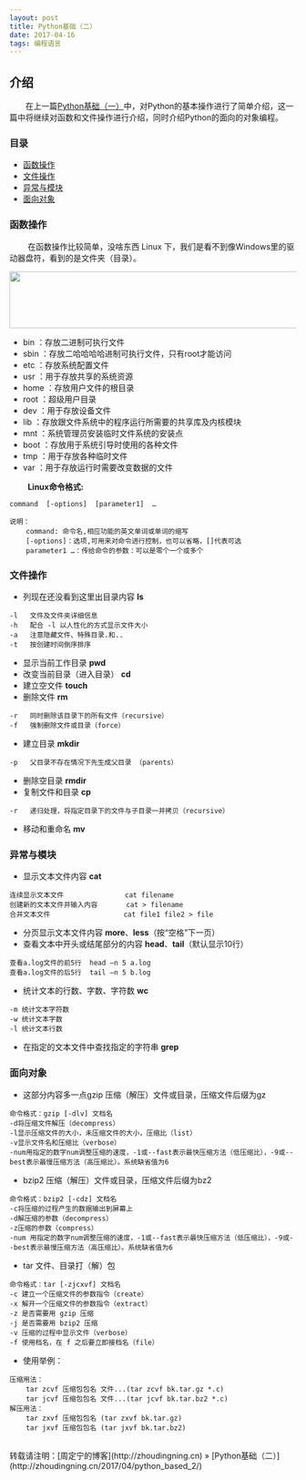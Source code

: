 ```yaml
---
layout: post
title: Python基础（二）
date: 2017-04-16
tags: 编程语言 
---
```


## 介绍

　　在上一篇[Python基础（一）](http://zhoudingning.cn/2017/04/python_based_1/)中，对Python的基本操作进行了简单介绍，这一篇中将继续对函数和文件操作进行介绍，同时介绍Python的面向的对象编程。


### 目录

* [函数操作](#function)
* [文件操作](#IO)
* [异常与模块](#exception-module)
* [面向对象](#OOP)


### <a name="function"></a>函数操作

　　 在函数操作比较简单，没啥东西 Linux 下，我们是看不到像Windows里的驱动器盘符，看到的是文件夹（目录）。 

<div align="center">
    <img src="/images/posts/Python/IO.jpg" height="100" width="800"/> 
</div> 

* bin  ：存放二进制可执行文件
* sbin ：存放二哈哈哈哈进制可执行文件，只有root才能访问
* etc  ：存放系统配置文件
* usr  ：用于存放共享的系统资源
* home ：存放用户文件的根目录
* root ：超级用户目录
* dev  ：用于存放设备文件
* lib  ：存放跟文件系统中的程序运行所需要的共享库及内核模块
* mnt  ：系统管理员安装临时文件系统的安装点
* boot ：存放用于系统引导时使用的各种文件
* tmp  ：用于存放各种临时文件
* var  ：用于存放运行时需要改变数据的文件


　　 **Linux命令格式:**
```
command  [-options]  [parameter1]  …

说明：
    command: 命令名,相应功能的英文单词或单词的缩写 
    [-options]：选项,可用来对命令进行控制，也可以省略，[]代表可选 
    parameter1 …：传给命令的参数：可以是零个一个或多个
```

### <a name="IO"></a>文件操作



* 列现在还没看到这里出目录内容 **ls**
```
-l   文件及文件夹详细信息
-h   配合 -l 以人性化的方式显示文件大小
-a   注意隐藏文件、特殊目录.和..   
-t   按创建时间倒序排序
```
* 显示当前工作目录 **pwd**
* 改变当前目录（进入目录） **cd**
* 建立空文件 **touch**
* 删除文件  **rm**
```
-r   同时删除该目录下的所有文件（recursive）
-f   强制删除文件或目录（force）
```
* 建立目录 **mkdir** 
```
-p   父目录不存在情况下先生成父目录 （parents）
```
* 删除空目录 **rmdir** 
* 复制文件和目录 **cp**
```
-r   递归处理，将指定目录下的文件与子目录一并拷贝（recursive）
```
* 移动和重命名 **mv**

### <a name="exception-module"></a>异常与模块

* 显示文本文件内容 **cat**
```
连续显示文本文件               cat filename
创建新的文本文件并输入内容       cat > filename 
合并文本文件                  cat file1 file2 > file
```
* 分页显示文本文件内容 **more**、**less**（按“空格”下一页）
* 查看文本中开头或结尾部分的内容 **head**、**tail**（默认显示10行）
```
查看a.log文件的前5行  head –n 5 a.log 
查看a.log文件的后5行  tail –n 5 b.log 
```
* 统计文本的行数、字数、字符数 **wc** 
```
-m 统计文本字符数
-w 统计文本字数
-l 统计文本行数
```
* 在指定的文本文件中查找指定的字符串 **grep**


### <a name="OOP"></a>面向对象

* 这部分内容多一点gzip 压缩（解压）文件或目录，压缩文件后缀为gz 
```
命令格式：gzip [-dlv] 文档名
-d将压缩文件解压（decompress）
-l显示压缩文件的大小，未压缩文件的大小，压缩比（list）
-v显示文件名和压缩比（verbose）
-num用指定的数字num调整压缩的速度，-1或--fast表示最快压缩方法（低压缩比），-9或--best表示最慢压缩方法（高压缩比）。系统缺省值为6
```
* bzip2 压缩（解压）文件或目录，压缩文件后缀为bz2 
```
命令格式：bzip2 [-cdz] 文档名
-c将压缩的过程产生的数据输出到屏幕上
-d解压缩的参数（decompress）
-z压缩的参数（compress）
-num 用指定的数字num调整压缩的速度，-1或--fast表示最快压缩方法（低压缩比），-9或--best表示最慢压缩方法（高压缩比）。系统缺省值为6
```
* tar 文件、目录打（解）包
```
命令格式：tar [-zjcxvf] 文档名
-c 建立一个压缩文件的参数指令（create）
-x 解开一个压缩文件的参数指令（extract）
-z 是否需要用 gzip 压缩
-j 是否需要用 bzip2 压缩
-v 压缩的过程中显示文件（verbose）
-f 使用档名，在 f 之后要立即接档名（file）
```
* 使用举例：
```
压缩用法：
    tar zcvf 压缩包包名 文件...(tar zcvf bk.tar.gz *.c)
    tar jcvf 压缩包包名 文件...(tar jcvf bk.tar.bz2 *.c)
解压用法：
    tar zxvf 压缩包包名 (tar zxvf bk.tar.gz)
    tar jxvf 压缩包包名 (tar jxvf bk.tar.bz2)
```

<br>
转载请注明：[周定宁的博客](http://zhoudingning.cn) » [Python基础（二）](http://zhoudingning.cn/2017/04/python_based_2/)   

